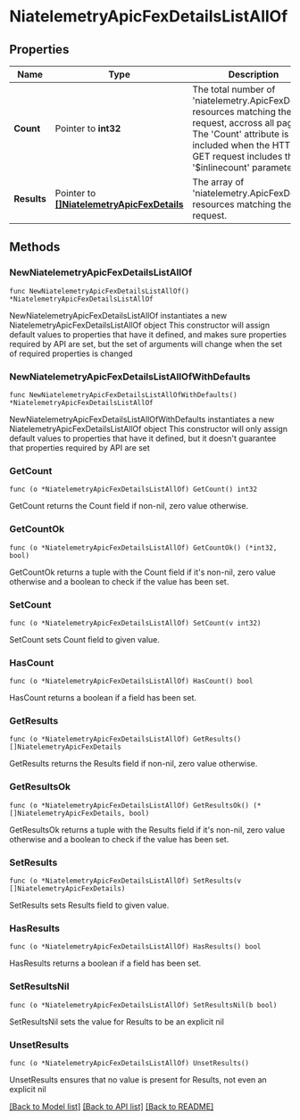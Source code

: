 # NiatelemetryApicFexDetailsListAllOf

## Properties

Name | Type | Description | Notes
------------ | ------------- | ------------- | -------------
**Count** | Pointer to **int32** | The total number of &#39;niatelemetry.ApicFexDetails&#39; resources matching the request, accross all pages. The &#39;Count&#39; attribute is included when the HTTP GET request includes the &#39;$inlinecount&#39; parameter. | [optional] 
**Results** | Pointer to [**[]NiatelemetryApicFexDetails**](NiatelemetryApicFexDetails.md) | The array of &#39;niatelemetry.ApicFexDetails&#39; resources matching the request. | [optional] 

## Methods

### NewNiatelemetryApicFexDetailsListAllOf

`func NewNiatelemetryApicFexDetailsListAllOf() *NiatelemetryApicFexDetailsListAllOf`

NewNiatelemetryApicFexDetailsListAllOf instantiates a new NiatelemetryApicFexDetailsListAllOf object
This constructor will assign default values to properties that have it defined,
and makes sure properties required by API are set, but the set of arguments
will change when the set of required properties is changed

### NewNiatelemetryApicFexDetailsListAllOfWithDefaults

`func NewNiatelemetryApicFexDetailsListAllOfWithDefaults() *NiatelemetryApicFexDetailsListAllOf`

NewNiatelemetryApicFexDetailsListAllOfWithDefaults instantiates a new NiatelemetryApicFexDetailsListAllOf object
This constructor will only assign default values to properties that have it defined,
but it doesn't guarantee that properties required by API are set

### GetCount

`func (o *NiatelemetryApicFexDetailsListAllOf) GetCount() int32`

GetCount returns the Count field if non-nil, zero value otherwise.

### GetCountOk

`func (o *NiatelemetryApicFexDetailsListAllOf) GetCountOk() (*int32, bool)`

GetCountOk returns a tuple with the Count field if it's non-nil, zero value otherwise
and a boolean to check if the value has been set.

### SetCount

`func (o *NiatelemetryApicFexDetailsListAllOf) SetCount(v int32)`

SetCount sets Count field to given value.

### HasCount

`func (o *NiatelemetryApicFexDetailsListAllOf) HasCount() bool`

HasCount returns a boolean if a field has been set.

### GetResults

`func (o *NiatelemetryApicFexDetailsListAllOf) GetResults() []NiatelemetryApicFexDetails`

GetResults returns the Results field if non-nil, zero value otherwise.

### GetResultsOk

`func (o *NiatelemetryApicFexDetailsListAllOf) GetResultsOk() (*[]NiatelemetryApicFexDetails, bool)`

GetResultsOk returns a tuple with the Results field if it's non-nil, zero value otherwise
and a boolean to check if the value has been set.

### SetResults

`func (o *NiatelemetryApicFexDetailsListAllOf) SetResults(v []NiatelemetryApicFexDetails)`

SetResults sets Results field to given value.

### HasResults

`func (o *NiatelemetryApicFexDetailsListAllOf) HasResults() bool`

HasResults returns a boolean if a field has been set.

### SetResultsNil

`func (o *NiatelemetryApicFexDetailsListAllOf) SetResultsNil(b bool)`

 SetResultsNil sets the value for Results to be an explicit nil

### UnsetResults
`func (o *NiatelemetryApicFexDetailsListAllOf) UnsetResults()`

UnsetResults ensures that no value is present for Results, not even an explicit nil

[[Back to Model list]](../README.md#documentation-for-models) [[Back to API list]](../README.md#documentation-for-api-endpoints) [[Back to README]](../README.md)


